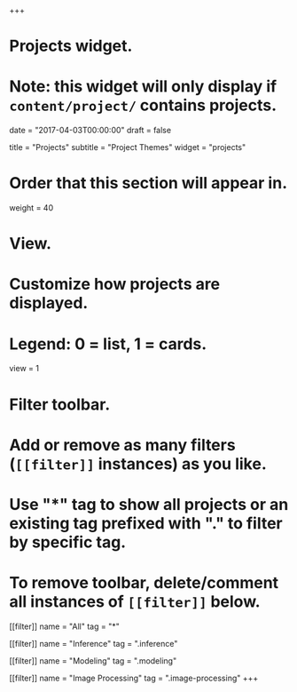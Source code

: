 +++
# Projects widget.
# Note: this widget will only display if `content/project/` contains projects.

date = "2017-04-03T00:00:00"
draft = false

title = "Projects"
subtitle = "Project Themes"
widget = "projects"

# Order that this section will appear in.
weight = 40

# View.
# Customize how projects are displayed.
# Legend: 0 = list, 1 = cards.
view = 1

# Filter toolbar.
# Add or remove as many filters (`[[filter]]` instances) as you like.
# Use "*" tag to show all projects or an existing tag prefixed with "." to filter by specific tag.
# To remove toolbar, delete/comment all instances of `[[filter]]` below.
[[filter]]
  name = "All"
  tag = "*"
  
[[filter]]
  name = "Inference"
  tag = ".inference"

[[filter]]
  name = "Modeling"
  tag = ".modeling"

[[filter]]
  name = "Image Processing"
  tag = ".image-processing"
+++

